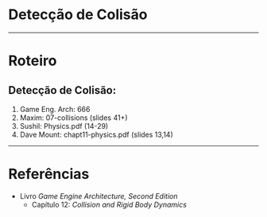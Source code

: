 # Detecção de Colisão
---

# Roteiro

Detecção de Colisão:
--------------------


1. Game Eng. Arch: 666
2. Maxim: 07-collisions (slides 41+)
3. Sushil: Physics.pdf (14-29)
4. Dave Mount: chapt11-physics.pdf (slides 13,14)

---
# Referências

- Livro _Game Engine Architecture, Second Edition_
  - Capítulo 12: _Collision and Rigid Body Dynamics_

